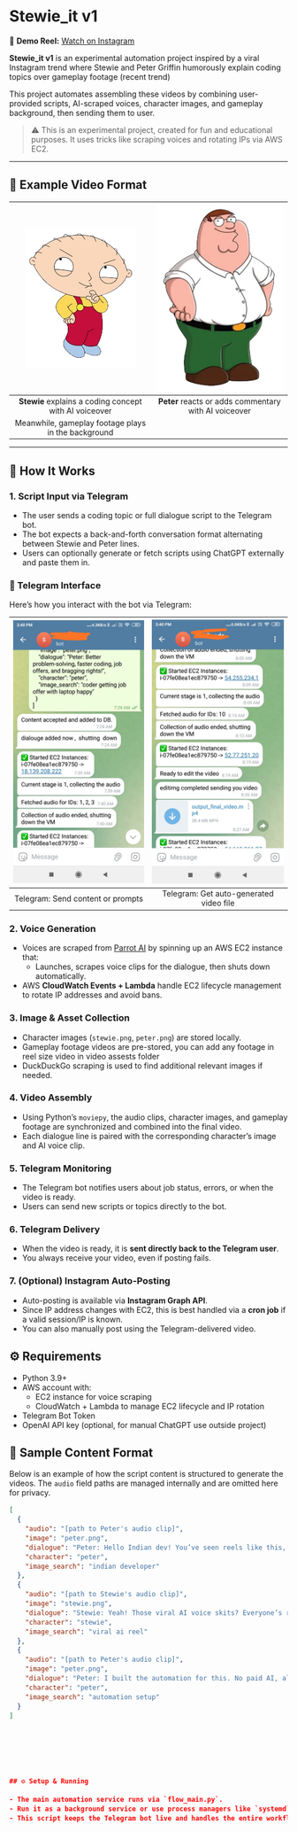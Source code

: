 # Stewie_it v1


🎥 **Demo Reel:** [Watch on Instagram](https://www.instagram.com/stewie_codes_absurd/)

**Stewie_it v1** is an experimental automation project inspired by a viral Instagram trend where Stewie and Peter Griffin humorously explain coding topics over gameplay footage (recent trend)

This project automates assembling these videos by combining user-provided scripts, AI-scraped voices, character images, and gameplay background, then sending them to user.

> ⚠️ This is an experimental project, created for fun and educational purposes. It uses tricks like scraping voices and rotating IPs via AWS EC2.
---

## 🎥 Example Video Format

| ![Stewie](image_assests/stewie.png) | ![Peter](image_assests/peter.png) |
|:----------------------------------------:|:-------------------------------------:|
| **Stewie** explains a coding concept with AI voiceover | **Peter** reacts or adds commentary with AI voiceover |
| Meanwhile, gameplay footage plays in the background |

---

## 🧠 How It Works

### 1. Script Input via Telegram  
- The user sends a coding topic or full dialogue script to the Telegram bot.  
- The bot expects a back-and-forth conversation format alternating between Stewie and Peter lines.  
- Users can optionally generate or fetch scripts using ChatGPT externally and paste them in.

### 🧠 Telegram Interface

Here’s how you interact with the bot via Telegram:

| ![Telegram Screen 1](image_assests/telegram_screenshot2.png) | ![Telegram Screen 2](image_assests/telegram_screenshot1.png) |
|:--------------------------------------------------------:|:--------------------------------------------------------:|
| Telegram: Send content or prompts                        | Telegram: Get auto-generated video file                  |


### 2. Voice Generation  
- Voices are scraped from [Parrot AI](https://parrot.ai/) by spinning up an AWS EC2 instance that:  
  - Launches, scrapes voice clips for the dialogue, then shuts down automatically.  
- AWS **CloudWatch Events + Lambda** handle EC2 lifecycle management to rotate IP addresses and avoid bans.

### 3. Image & Asset Collection  
- Character images (`stewie.png`, `peter.png`) are stored locally.  
- Gameplay footage videos are pre-stored, you can add any footage in reel size video in video assests folder 
- DuckDuckGo scraping is used to find additional relevant images if needed.

### 4. Video Assembly  
- Using Python’s `moviepy`, the audio clips, character images, and gameplay footage are synchronized and combined into the final video.  
- Each dialogue line is paired with the corresponding character’s image and AI voice clip.

### 5. Telegram Monitoring  
- The Telegram bot notifies users about job status, errors, or when the video is ready.  
- Users can send new scripts or topics directly to the bot.

### 6. Telegram Delivery  
- When the video is ready, it is **sent directly back to the Telegram user**.
- You always receive your video, even if posting fails.

### 7. (Optional) Instagram Auto-Posting  
- Auto-posting is available via **Instagram Graph API**.
- Since IP address changes with EC2, this is best handled via a **cron job** if a valid session/IP is known.
- You can also manually post using the Telegram-delivered video.
## ⚙️ Requirements

- Python 3.9+
- AWS account with:
  - EC2 instance for voice scraping
  - CloudWatch + Lambda to manage EC2 lifecycle and IP rotation
- Telegram Bot Token
- OpenAI API key (optional, for manual ChatGPT use outside project)



## 📄 Sample Content Format

Below is an example of how the script content is structured to generate the videos. The `audio` field paths are managed internally and are omitted here for privacy.

```json
[
  {
    "audio": "[path to Peter's audio clip]",
    "image": "peter.png",
    "dialogue": "Peter: Hello Indian dev! You’ve seen reels like this, right?",
    "character": "peter",
    "image_search": "indian developer"
  },
  {
    "audio": "[path to Stewie's audio clip]",
    "image": "stewie.png",
    "dialogue": "Stewie: Yeah! Those viral AI voice skits? Everyone’s reposting this one.",
    "character": "stewie",
    "image_search": "viral ai reel"
  },
  {
    "audio": "[path to Peter's audio clip]",
    "image": "peter.png",
    "dialogue": "Peter: I built the automation for this. No paid AI, all open source!",
    "character": "peter",
    "image_search": "automation setup"
  }
]






## ⚙️ Setup & Running

- The main automation service runs via `flow_main.py`.  
- Run it as a background service or use process managers like `systemd`, `pm2`, or `screen`/`tmux` to keep it alive.  
- This script keeps the Telegram bot live and handles the entire workflow end-to-end.

